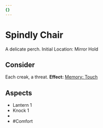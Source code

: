 ```yaml
---
{}
---
```

# Spindly Chair
A delicate perch.
Initial Location: Mirror Hold
## Consider
Each creak, a threat.
**Effect:** [Memory: Touch](https://uadaf.theevilroot.xyz/rowenarium/elements/mem.touch)
## Aspects
- Lantern 1
- Knock 1
- 
- #Comfort